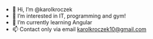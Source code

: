 - 👋 Hi, I’m @karolkroczek
- 👀 I’m interested in IT, programming and gym!
- 🌱 I’m currently learning Angular
- 📫 Contact only via email karolkroczek10@gmail.com

<!---
karolkroczek/karolkroczek is a ✨ special ✨ repository because its `README.md` (this file) appears on your GitHub profile.
You can click the Preview link to take a look at your changes.
--->
